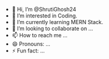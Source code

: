 - 👋 Hi, I’m @ShrutiGhosh24
- 👀 I’m interested in Coding.
- 🌱 I’m currently learning MERN Stack.
- 💞️ I’m looking to collaborate on ...
- 📫 How to reach me ...
- 😄 Pronouns: ...
- ⚡ Fun fact: ...

<!---
ShrutiGhosh24/ShrutiGhosh24 is a ✨ special ✨ repository because its `README.md` (this file) appears on your GitHub profile.
You can click the Preview link to take a look at your changes.
--->
